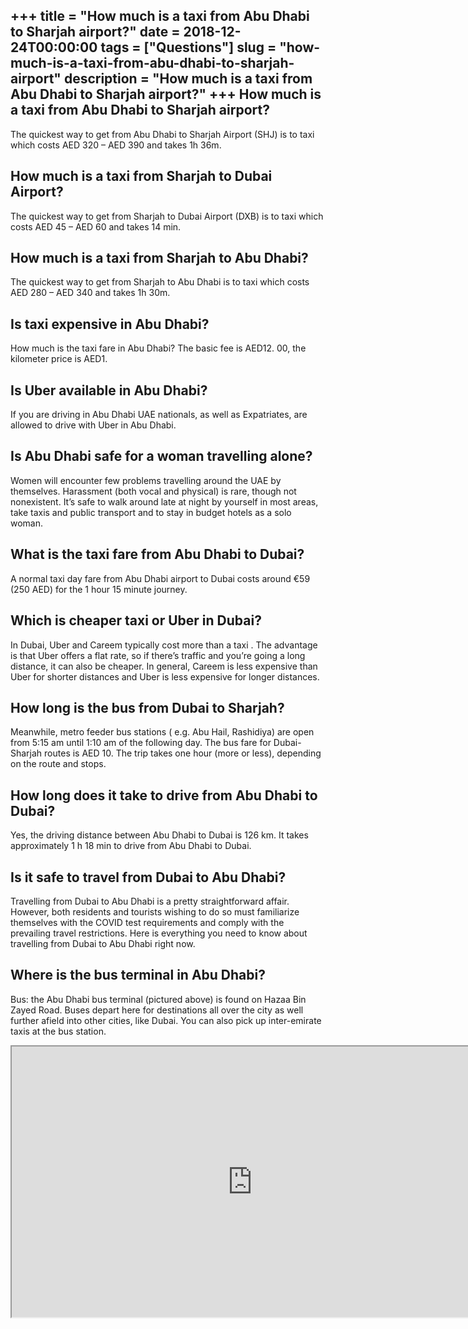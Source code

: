 +++
title = "How much is a taxi from Abu Dhabi to Sharjah airport?"
date = 2018-12-24T00:00:00
tags = ["Questions"]
slug = "how-much-is-a-taxi-from-abu-dhabi-to-sharjah-airport"
description = "How much is a taxi from Abu Dhabi to Sharjah airport?"
+++
How much is a taxi from Abu Dhabi to Sharjah airport?
-----------------------------------------------------

The quickest way to get from Abu Dhabi to Sharjah Airport (SHJ) is to taxi which costs AED 320 – AED 390 and takes 1h 36m.

How much is a taxi from Sharjah to Dubai Airport?
-------------------------------------------------

The quickest way to get from Sharjah to Dubai Airport (DXB) is to taxi which costs AED 45 – AED 60 and takes 14 min.

How much is a taxi from Sharjah to Abu Dhabi?
---------------------------------------------

The quickest way to get from Sharjah to Abu Dhabi is to taxi which costs AED 280 – AED 340 and takes 1h 30m.

Is taxi expensive in Abu Dhabi?
-------------------------------

How much is the taxi fare in Abu Dhabi? The basic fee is AED12. 00, the kilometer price is AED1.

Is Uber available in Abu Dhabi?
-------------------------------

If you are driving in Abu Dhabi UAE nationals, as well as Expatriates, are allowed to drive with Uber in Abu Dhabi.

Is Abu Dhabi safe for a woman travelling alone?
-----------------------------------------------

Women will encounter few problems travelling around the UAE by themselves. Harassment (both vocal and physical) is rare, though not nonexistent. It’s safe to walk around late at night by yourself in most areas, take taxis and public transport and to stay in budget hotels as a solo woman.

What is the taxi fare from Abu Dhabi to Dubai?
----------------------------------------------

A normal taxi day fare from Abu Dhabi airport to Dubai costs around €59 (250 AED) for the 1 hour 15 minute journey.

Which is cheaper taxi or Uber in Dubai?
---------------------------------------

In Dubai, Uber and Careem typically cost more than a taxi . The advantage is that Uber offers a flat rate, so if there’s traffic and you’re going a long distance, it can also be cheaper. In general, Careem is less expensive than Uber for shorter distances and Uber is less expensive for longer distances.

How long is the bus from Dubai to Sharjah?
------------------------------------------

Meanwhile, metro feeder bus stations ( e.g. Abu Hail, Rashidiya) are open from 5:15 am until 1:10 am of the following day. The bus fare for Dubai-Sharjah routes is AED 10. The trip takes one hour (more or less), depending on the route and stops.

How long does it take to drive from Abu Dhabi to Dubai?
-------------------------------------------------------

Yes, the driving distance between Abu Dhabi to Dubai is 126 km. It takes approximately 1 h 18 min to drive from Abu Dhabi to Dubai.

Is it safe to travel from Dubai to Abu Dhabi?
---------------------------------------------

Travelling from Dubai to Abu Dhabi is a pretty straightforward affair. However, both residents and tourists wishing to do so must familiarize themselves with the COVID test requirements and comply with the prevailing travel restrictions. Here is everything you need to know about travelling from Dubai to Abu Dhabi right now.

Where is the bus terminal in Abu Dhabi?
---------------------------------------

Bus: the Abu Dhabi bus terminal (pictured above) is found on Hazaa Bin Zayed Road. Buses depart here for destinations all over the city as well further afield into other cities, like Dubai. You can also pick up inter-emirate taxis at the bus station.

<iframe allow="accelerometer; autoplay; clipboard-write; encrypted-media; gyroscope; picture-in-picture" allowfullscreen="" class="__youtube_prefs__  epyt-is-override  no-lazyload" data-no-lazy="1" data-origheight="433" data-origwidth="770" data-skipgform_ajax_framebjll="" height="433" id="_ytid_53942" loading="lazy" src="https://www.youtube.com/embed/CIjgxFPIUUc?enablejsapi=1&autoplay=0&cc_load_policy=0&cc_lang_pref=&iv_load_policy=1&loop=0&modestbranding=0&rel=1&fs=1&playsinline=0&autohide=2&theme=dark&color=red&controls=1&" title="YouTube player" width="770"></iframe>